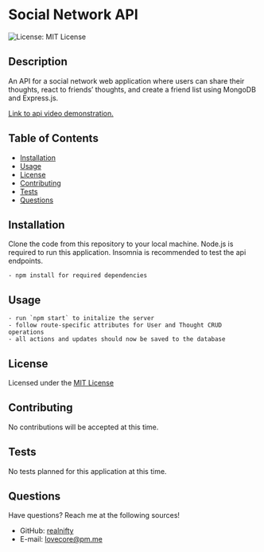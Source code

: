 # Social Network API

![License: MIT License](https://img.shields.io/badge/license-MIT-orange)
  
## Description

An API for a social network web application where users can share their thoughts, react to friends’ thoughts, and create a friend list using MongoDB and Express.js.

[Link to api video demonstration.](https://youtu.be/nua2uwrL_8U)

## Table of Contents

- [Installation](#installation)
- [Usage](#usage)
- [License](#license)
- [Contributing](#contributing)
- [Tests](#tests)
- [Questions](#questions)

## Installation

Clone the code from this repository to your local machine. Node.js is required to run this application. Insomnia is recommended to test the api endpoints.

```
- npm install for required dependencies
```

## Usage

```
- run `npm start` to initalize the server
- follow route-specific attributes for User and Thought CRUD operations
- all actions and updates should now be saved to the database
```

## License
    
Licensed under the [MIT License](https://spdx.org/licenses/MIT.html)

## Contributing

No contributions will be accepted at this time.

## Tests

No tests planned for this application at this time.

## Questions

Have questions? Reach me at the following sources!

* GitHub: [realnifty](https://github.com/realnifty)
* E-mail: lovecore@pm.me
